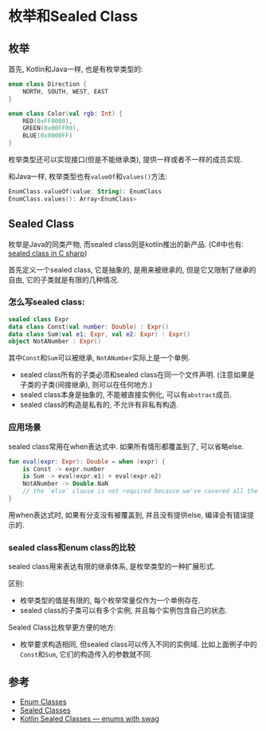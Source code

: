 # 枚举和Sealed Class
## 枚举
首先, Kotlin和Java一样, 也是有枚举类型的:
```kotlin
enum class Direction {
    NORTH, SOUTH, WEST, EAST
}

enum class Color(val rgb: Int) {
    RED(0xFF0000),
    GREEN(0x00FF00),
    BLUE(0x0000FF)
}
```
枚举类型还可以实现接口(但是不能继承类), 提供一样或者不一样的成员实现.

和Java一样, 枚举类型也有`valueOf`和`values()`方法:
```kotlin
EnumClass.valueOf(value: String): EnumClass
EnumClass.values(): Array<EnumClass>
```
## Sealed Class
枚举是Java的同类产物, 而sealed class则是kotlin推出的新产品.
(C#中也有: [sealed class in C sharp](https://www.c-sharpcorner.com/article/sealed-class-in-C-Sharp/))

首先定义一个sealed class, 它是抽象的, 是用来被继承的, 但是它又限制了继承的自由, 它的子类就是有限的几种情况.

### 怎么写sealed class:

```kotlin
sealed class Expr
data class Const(val number: Double) : Expr()
data class Sum(val e1: Expr, val e2: Expr) : Expr()
object NotANumber : Expr()
```
其中`Const`和`Sum`可以被继承, `NotANumber`实际上是一个单例.

* sealed class所有的子类必须和sealed class在同一个文件声明. (注意如果是子类的子类(间接继承), 则可以在任何地方.)
* sealed class本身是抽象的, 不能被直接实例化, 可以有`abstract`成员.
* sealed class的构造是私有的, 不允许有非私有构造.


### 应用场景
sealed class常用在when表达式中.
如果所有情形都覆盖到了, 可以省略else.
```kotlin
fun eval(expr: Expr): Double = when (expr) {
    is Const -> expr.number
    is Sum -> eval(expr.e1) + eval(expr.e2)
    NotANumber -> Double.NaN
    // the `else` clause is not required because we've covered all the cases
}
```
用when表达式时, 如果有分支没有被覆盖到, 并且没有提供else, 编译会有错误提示的.

### sealed class和enum class的比较
sealed class用来表达有限的继承体系, 是枚举类型的一种扩展形式.

区别:
* 枚举类型的值是有限的, 每个枚举常量仅作为一个单例存在.
* sealed class的子类可以有多个实例, 并且每个实例包含自己的状态.

Sealed Class比枚举更方便的地方:
* 枚举要求构造相同, 但sealed class可以传入不同的实例域.
比如上面例子中的`Const`和`Sum`, 它们的构造传入的参数就不同.

## 参考
* [Enum Classes](https://kotlinlang.org/docs/reference/enum-classes.html)
* [Sealed Classes](https://kotlinlang.org/docs/reference/sealed-classes.html)
* [Kotlin Sealed Classes — enums with swag](https://proandroiddev.com/kotlin-sealed-classes-enums-with-swag-d3c4b799bcd4)